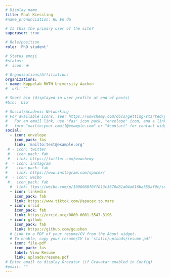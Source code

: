 ```yaml
---
# Display name
title: Paul Kiessling
#name_pronunciation: Wu En da

# Is this the primary user of the site?
superuser: true

# Role/position
role: 'PhD student'

# Status emoji
#status:
#  icon: ☕️

# Organizations/Affiliations
organizations:
- name: Kuppelab RWTH University Aachen
#  url: ""

# Short bio (displayed in user profile at end of posts)
#bio: 'bio'

# Social/Academic Networking
# For available icons, see: https://wowchemy.com/docs/getting-started/page-builder/#icons
#   For an email link, use "fas" icon pack, "envelope" icon, and a link in the
#   form "mailto:your-email@example.com" or "#contact" for contact widget.
social:
  - icon: envelope
    icon_pack: fas
    link: 'mailto:test@example.org'
 # - icon: twitter
 #   icon_pack: fab
 #   link: https://twitter.com/wowchemy
#  - icon: instagram
#    icon_pack: fab
#    link: https://www.instagram.com/spacex/
#  - icon: weibo
 #   icon_pack: fab
  #  link: ttps://weibo.com/p/1008088f0ff813c3676d81a04a616ba555af0c/super_index
  - icon: linkedin
    icon_pack: fab
    link: https://www.tiktok.com/@spacex.to.mars
  - icon: orcid
    icon_pack: fab
    link: https://orcid.org/0000-0001-5547-3196
  - icon: github
    icon_pack: fab
    link: https://github.com/gcushen
  # Link to a PDF of your resume/CV from the About widget.
  # To enable, copy your resume/CV to `static/uploads/resume.pdf`
  - icon: file-pdf
    icon_pack: fas
    label: View Resume
    link: uploads/resume.pdf
# Enter email to display Gravatar (if Gravatar enabled in Config)
#email: ""
---
```

